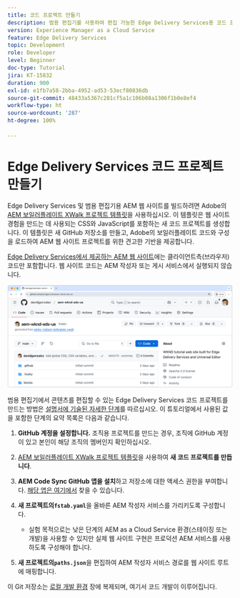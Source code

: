 ```yaml
---
title: 코드 프로젝트 만들기
description: 범용 편집기를 사용하여 편집 가능한 Edge Delivery Services용 코드 프로젝트를 만듭니다.
version: Experience Manager as a Cloud Service
feature: Edge Delivery Services
topic: Development
role: Developer
level: Beginner
doc-type: Tutorial
jira: KT-15832
duration: 900
exl-id: e1fb7a58-2bba-4952-ad53-53ecf80836db
source-git-commit: 48433a5367c281cf5a1c106b08a1306f1b0e8ef4
workflow-type: ht
source-wordcount: '287'
ht-degree: 100%

---
```


# Edge Delivery Services 코드 프로젝트 만들기

Edge Delivery Services 및 범용 편집기용 AEM 웹 사이트를 빌드하려면 Adobe의 [AEM 보일러플레이트 XWalk 프로젝트 템플릿](https://github.com/adobe-rnd/aem-boilerplate-xwalk)을 사용하십시오. 이 템플릿은 웹 사이트 경험을 만드는 데 사용되는 CSS와 JavaScript를 포함하는 새 코드 프로젝트를 생성합니다. 이 템플릿은 새 GitHub 저장소를 만들고, Adobe의 보일러플레이트 코드와 구성을 로드하여 AEM 웹 사이트 프로젝트를 위한 견고한 기반을 제공합니다.

[Edge Delivery Services에서 제공하는 AEM 웹 사이트](https://experienceleague.adobe.com/ko/docs/experience-manager-learn/sites/edge-delivery-services/overview)에는 클라이언트측(브라우저) 코드만 포함합니다. 웹 사이트 코드는 AEM 작성자 또는 게시 서비스에서 실행되지 않습니다.

![새 Edge Delivery Services 프로젝트](./assets/1-new-project/new-project.png)

범용 편집기에서 콘텐츠를 편집할 수 있는 Edge Delivery Services 코드 프로젝트를 만드는 방법은 [설명서에 기술된 자세한 단계](https://experienceleague.adobe.com/ko/docs/experience-manager-cloud-service/content/edge-delivery/wysiwyg-authoring/edge-dev-getting-started#create-github-project)를 따르십시오.  이 튜토리얼에서 사용된 값을 포함한 단계의 요약 목록은 다음과 같습니다.

1. **GitHub 계정을 설정합니다.** 조직용 프로젝트를 만드는 경우, 조직에 GitHub 계정이 있고 본인이 해당 조직의 멤버인지 확인하십시오.
2. [AEM 보일러플레이트 XWalk 프로젝트 템플릿](https://github.com/adobe-rnd/aem-boilerplate-xwalk)을 사용하여 **새 코드 프로젝트를 만듭니다**.
3. **AEM Code Sync GitHub 앱을 설치**&#x200B;하고 저장소에 대한 액세스 권한을 부여합니다. [해당 앱은 여기에서](https://github.com/apps/aem-code-sync) 찾을 수 있습니다.
4. **새 프로젝트의`fstab.yaml`**&#x200B;을 올바른 AEM 작성자 서비스를 가리키도록 구성합니다.

   * 실험 목적으로는 낮은 단계의 AEM as a Cloud Service 환경(스테이징 또는 개발)을 사용할 수 있지만 실제 웹 사이트 구현은 프로덕션 AEM 서비스를 사용하도록 구성해야 합니다.

5. **새 프로젝트의`paths.json`**&#x200B;을 편집하여 AEM 작성자 서비스 경로를 웹 사이트 루트에 매핑합니다.

이 Git 저장소는 [로컬 개발 환경](https://experienceleague.adobe.com/ko/docs/experience-manager-learn/sites/edge-delivery-services/developing/universal-editor/3-local-development-environment) 장에 복제되며, 여기서 코드 개발이 이루어집니다.
